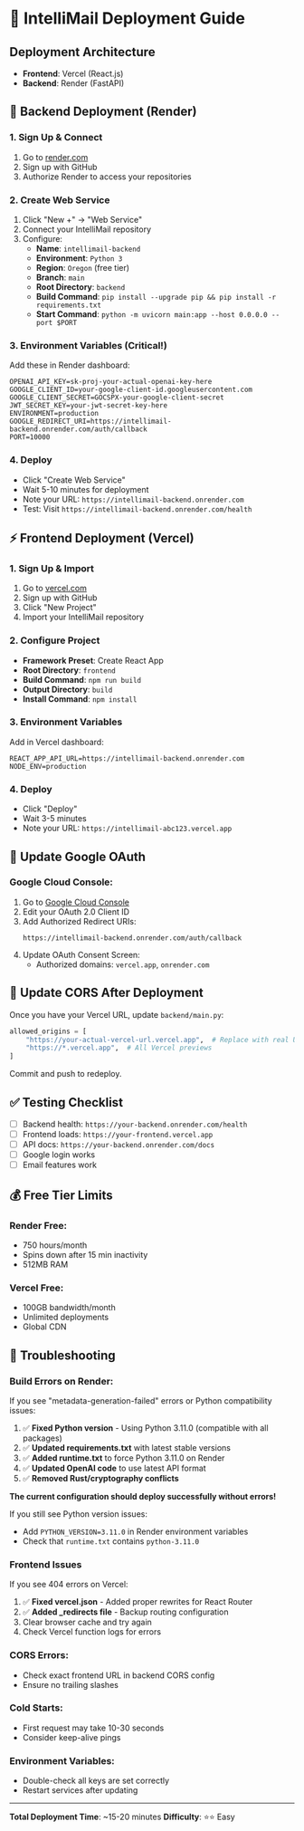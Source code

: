 # 🚀 IntelliMail Deployment Guide

## Deployment Architecture
- **Frontend**: Vercel (React.js)
- **Backend**: Render (FastAPI)

## 🐍 Backend Deployment (Render)

### 1. Sign Up & Connect
1. Go to [render.com](https://render.com)
2. Sign up with GitHub
3. Authorize Render to access your repositories

### 2. Create Web Service
1. Click "New +" → "Web Service"
2. Connect your IntelliMail repository
3. Configure:
   - **Name**: `intellimail-backend`
   - **Environment**: `Python 3`
   - **Region**: `Oregon` (free tier)
   - **Branch**: `main`
   - **Root Directory**: `backend`
   - **Build Command**: `pip install --upgrade pip && pip install -r requirements.txt`
   - **Start Command**: `python -m uvicorn main:app --host 0.0.0.0 --port $PORT`

### 3. Environment Variables (Critical!)
Add these in Render dashboard:

```env
OPENAI_API_KEY=sk-proj-your-actual-openai-key-here
GOOGLE_CLIENT_ID=your-google-client-id.googleusercontent.com
GOOGLE_CLIENT_SECRET=GOCSPX-your-google-client-secret
JWT_SECRET_KEY=your-jwt-secret-key-here
ENVIRONMENT=production
GOOGLE_REDIRECT_URI=https://intellimail-backend.onrender.com/auth/callback
PORT=10000
```

### 4. Deploy
- Click "Create Web Service"
- Wait 5-10 minutes for deployment
- Note your URL: `https://intellimail-backend.onrender.com`
- Test: Visit `https://intellimail-backend.onrender.com/health`

## ⚡ Frontend Deployment (Vercel)

### 1. Sign Up & Import
1. Go to [vercel.com](https://vercel.com)
2. Sign up with GitHub
3. Click "New Project"
4. Import your IntelliMail repository

### 2. Configure Project
- **Framework Preset**: Create React App
- **Root Directory**: `frontend`
- **Build Command**: `npm run build`
- **Output Directory**: `build`
- **Install Command**: `npm install`

### 3. Environment Variables
Add in Vercel dashboard:

```env
REACT_APP_API_URL=https://intellimail-backend.onrender.com
NODE_ENV=production
```

### 4. Deploy
- Click "Deploy"
- Wait 3-5 minutes
- Note your URL: `https://intellimail-abc123.vercel.app`

## 🔐 Update Google OAuth

### Google Cloud Console:
1. Go to [Google Cloud Console](https://console.cloud.google.com/apis/credentials)
2. Edit your OAuth 2.0 Client ID
3. Add Authorized Redirect URIs:
   ```
   https://intellimail-backend.onrender.com/auth/callback
   ```
4. Update OAuth Consent Screen:
   - Authorized domains: `vercel.app`, `onrender.com`

## 🔄 Update CORS After Deployment

Once you have your Vercel URL, update `backend/main.py`:

```python
allowed_origins = [
    "https://your-actual-vercel-url.vercel.app",  # Replace with real URL
    "https://*.vercel.app",  # All Vercel previews
]
```

Commit and push to redeploy.

## ✅ Testing Checklist

- [ ] Backend health: `https://your-backend.onrender.com/health`
- [ ] Frontend loads: `https://your-frontend.vercel.app`
- [ ] API docs: `https://your-backend.onrender.com/docs`
- [ ] Google login works
- [ ] Email features work

## 💰 Free Tier Limits

### Render Free:
- 750 hours/month
- Spins down after 15 min inactivity
- 512MB RAM

### Vercel Free:
- 100GB bandwidth/month
- Unlimited deployments
- Global CDN

## 🚨 Troubleshooting

### Build Errors on Render:
If you see "metadata-generation-failed" errors or Python compatibility issues:
1. ✅ **Fixed Python version** - Using Python 3.11.0 (compatible with all packages)
2. ✅ **Updated requirements.txt** with latest stable versions
3. ✅ **Added runtime.txt** to force Python 3.11.0 on Render
4. ✅ **Updated OpenAI code** to use latest API format
5. ✅ **Removed Rust/cryptography conflicts**

**The current configuration should deploy successfully without errors!**

If you still see Python version issues:
- Add `PYTHON_VERSION=3.11.0` in Render environment variables
- Check that `runtime.txt` contains `python-3.11.0`

### Frontend Issues
If you see 404 errors on Vercel:
1. ✅ **Fixed vercel.json** - Added proper rewrites for React Router
2. ✅ **Added _redirects file** - Backup routing configuration
3. Clear browser cache and try again
4. Check Vercel function logs for errors

### CORS Errors:
- Check exact frontend URL in backend CORS config
- Ensure no trailing slashes

### Cold Starts:
- First request may take 10-30 seconds
- Consider keep-alive pings

### Environment Variables:
- Double-check all keys are set correctly
- Restart services after updating

---

**Total Deployment Time**: ~15-20 minutes
**Difficulty**: ⭐⭐ Easy
